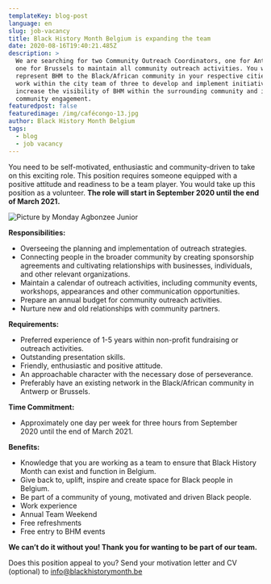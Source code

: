 ```yaml
---
templateKey: blog-post
language: en
slug: job-vacancy
title: Black History Month Belgium is expanding the team
date: 2020-08-16T19:40:21.485Z
description: >
  We are searching for two Community Outreach Coordinators, one for Antwerp and
  one for Brussels to maintain all community outreach activities. You will
  represent BHM to the Black/African community in your respective cities and
  work within the city team of three to develop and implement initiatives that
  increase the visibility of BHM within the surrounding community and increase
  community engagement.
featuredpost: false
featuredimage: /img/cafécongo-13.jpg
author: Black History Month Belgium
tags:
  - blog
  - job vacancy
---
```

You need to be self-motivated, enthusiastic and community-driven to take on this exciting role. This position requires someone equipped with a positive attitude and readiness to be a team player. You would take up this position as a volunteer. **The role will start in September 2020 until the end of March 2021.**

![](/img/cafécongo-13.jpg "Picture by Monday Agbonzee Junior")

**Responsibilities:**

* Overseeing the planning and implementation of outreach strategies.
* Connecting people in the broader community by creating sponsorship agreements and cultivating relationships with businesses, individuals, and other relevant organizations.
* Maintain a calendar of outreach activities, including community events, workshops, appearances and other communication opportunities.
* Prepare an annual budget for community outreach activities.
* Nurture new and old relationships with community partners.

**Requirements:**

* Preferred experience of 1-5 years within non-profit fundraising or outreach activities.
* Outstanding presentation skills.
* Friendly, enthusiastic and positive attitude.
* An approachable character with the necessary dose of perseverance. 
* Preferably have an existing network in the Black/African community in Antwerp or Brussels.

**Time Commitment:** 

* Approximately one day per week for three hours from September 2020 until the end of March 2021.

**Benefits:**

* Knowledge that you are working as a team to ensure that Black History Month can exist and function in Belgium.
* Give back to, uplift, inspire and create space for Black people in Belgium.
* Be part of a community of young, motivated and driven Black people.
* Work experience
* Annual Team Weekend
* Free refreshments
* Free entry to BHM events

**We can’t do it without you! Thank you for wanting to be part of our team.**

Does this position appeal to you? Send your motivation letter and CV (optional) to info@blackhistorymonth.be
